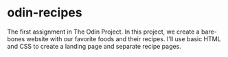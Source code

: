 # odin-recipes
The first assignment in The Odin Project. In this project, we create a bare-bones website with our favorite foods and their recipes.
I'll use basic HTML and CSS to create a landing page and separate recipe pages.

